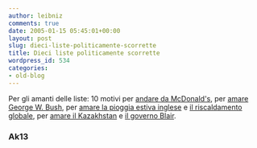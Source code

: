```yaml
---
author: leibniz
comments: true
date: 2005-01-15 05:45:01+00:00
layout: post
slug: dieci-liste-politicamente-scorrette
title: Dieci liste politicamente scorrette
wordpress_id: 534
categories:
- old-blog
---
```


Per gli amanti delle liste: 10 motivi per [andare da McDonald's](http://www.ak13.com/article.php?id=277), per [amare George W. Bush](http://www.ak13.com/article.php?id=274), per [amare la pioggia estiva inglese](http://www.ak13.com/article.php?id=227) e [il riscaldamento globale](http://www.ak13.com/article.php?id=249), per [amare il Kazakhstan](http://www.ak13.com/article.php?id=193) e [il governo Blair](http://www.ak13.com/article.php?id=180).




### Ak13
